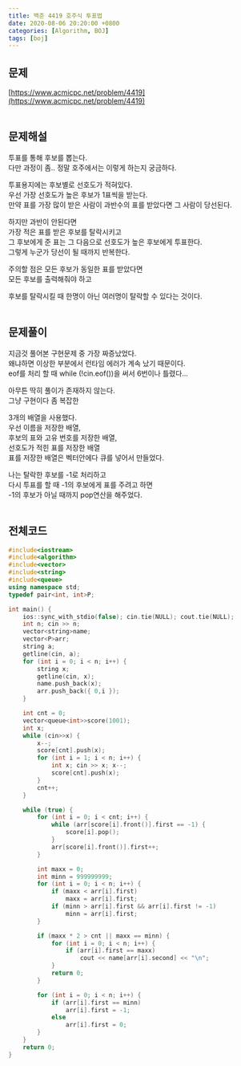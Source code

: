 ```yaml
---
title: 백준 4419 호주식 투표법
date: 2020-08-06 20:20:00 +0800
categories: [Algorithm, BOJ]
tags: [boj]
---
```


## 문제
[https://www.acmicpc.net/problem/4419](https://www.acmicpc.net/problem/4419)  
<br>

## 문제해설  
투표를 통해 후보를 뽑는다.  
다만 과정이 좀.. 정말 호주에서는 이렇게 하는지 궁금하다.  

투표용지에는 후보별로 선호도가 적혀있다.  
우선 가장 선호도가 높은 후보가 1표씩을 받는다.  
만약 표를 가장 많이 받은 사람이 과반수의 표를 받았다면 그 사람이 당선된다.  

하지만 과반이 안된다면  
가장 적은 표를 받은 후보를 탈락시키고  
그 후보에게 준 표는 그 다음으로 선호도가 높은 후보에게 투표한다.  
그렇게 누군가 당선이 될 때까지 반복한다.  

주의할 점은 모든 후보가 동일한 표를 받았다면  
모든 후보를 출력해줘야 하고  

후보를 탈락시킬 때 한명이 아닌 여러명이 탈락할 수 있다는 것이다.  
<br>

## 문제풀이  
지금것 풀어본 구현문제 중 가장 짜증났었다.  
왜냐하면 이상한 부분에서 런타임 에러가 계속 났기 때문이다.  
eof를 처리 할 때 while (!cin.eof())을 써서 6번이나 틀렸다...  

아무튼 딱히 풀이가 존재하지 않는다.  
그냥 구현이다 좀 복잡한  

3개의 배열을 사용했다.  
우선 이름을 저장한 배열,  
후보의 표와 고유 번호를 저장한 배열,  
선호도가 적힌 표를 저장한 배열  
표를 저장한 배열은 벡터안에다 큐를 넣어서 만들었다.  

나는 탈락한 후보를 -1로 처리하고  
다시 투표를 할 때 -1의 후보에게 표를 주려고 하면  
-1의 후보가 아닐 때까지 pop연산을 해주었다.  
<br>


## 전체코드
```c++
#include<iostream>
#include<algorithm>
#include<vector>
#include<string>
#include<queue>
using namespace std;
typedef pair<int, int>P;

int main() {
    ios::sync_with_stdio(false); cin.tie(NULL); cout.tie(NULL);
    int n; cin >> n;
    vector<string>name;
    vector<P>arr;
    string a;
    getline(cin, a);
    for (int i = 0; i < n; i++) {
        string x;
        getline(cin, x);
        name.push_back(x);
        arr.push_back({ 0,i });
    }

    int cnt = 0;
    vector<queue<int>>score(1001);
    int x;
    while (cin>>x) {
        x--;
        score[cnt].push(x);
        for (int i = 1; i < n; i++) {
            int x; cin >> x; x--;
            score[cnt].push(x);
        }
        cnt++;
    }

    while (true) {
        for (int i = 0; i < cnt; i++) {
            while (arr[score[i].front()].first == -1) {
                score[i].pop();
            }
            arr[score[i].front()].first++;
        }

        int maxx = 0;
        int minn = 999999999;
        for (int i = 0; i < n; i++) {
            if (maxx < arr[i].first) 
                maxx = arr[i].first;
            if (minn > arr[i].first && arr[i].first != -1)
                minn = arr[i].first;
        }

        if (maxx * 2 > cnt || maxx == minn) {
            for (int i = 0; i < n; i++) {
                if (arr[i].first == maxx)
                    cout << name[arr[i].second] << "\n";
            }
            return 0;
        }

        for (int i = 0; i < n; i++) {
            if (arr[i].first == minn)
                arr[i].first = -1;
            else
                arr[i].first = 0;
        }
    }
    return 0;
}
```